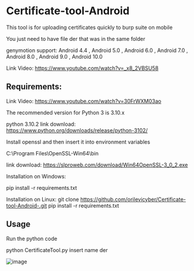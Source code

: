 # Certificate-tool-Android
This tool is for uploading certificates quickly to burp suite on mobile

You just need to have file der that was in the same folder

genymotion support:
Android 4.4 , Android 5.0 , Android 6.0 , Android 7.0 , Android 8.0 , Android 9.0 , Android 10.0 

Link Video:
https://www.youtube.com/watch?v=_x8_2VBSU58

Requirements:
------------------------------------------------------

Link Video: 
https://www.youtube.com/watch?v=30FrWXM03ao

The recommended version for Python 3 is 3.10.x


python 3.10.2
link download: https://www.python.org/downloads/release/python-3102/

Install openssl and then insert it into environment variables

C:\Program Files\OpenSSL-Win64\bin

link download: https://slproweb.com/download/Win64OpenSSL-3_0_2.exe

Installation on Windows:

pip install -r requirements.txt

Installation on Linux:
git clone https://github.com/orilevicyber/Certificate-tool-Android-.git
pip install -r requirements.txt





Usage
------------------------------------------------------
Run the python code

python CertificateTool.py insert name der

![image](https://user-images.githubusercontent.com/101058837/156934040-14cf3f8b-55d3-4c58-a7db-67b41afc1644.png)
